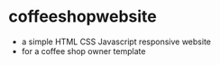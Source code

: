 # coffeeshopwebsite
- a simple HTML CSS Javascript responsive website
- for a coffee shop owner template

